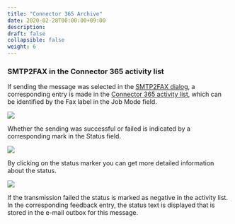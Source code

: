 ```yaml
---
title: "Connector 365 Archive"
date: 2020-02-28T00:00:00+09:00
description: 
draft: false
collapsible: false
weight: 6
---
```

### SMTP2FAX in the Connector 365 activity list 
If sending the message was selected in the [SMTP2FAX dialog](en-us/apps/smtp2fax/working-with-smtp2fax/smtp2faxdialog/), a corresponding entry is made in the [Connector 365 activity list](en-us/apps/smtp2fax/working-with-smtp2fax/archive/), which can be identified by the Fax label in the Job Mode field.

![](images/apps/smtp2fax/en/SMTP2FAX_actList1.png)

Whether the sending was successful or failed is indicated by a corresponding mark in the Status field.

![](images/apps/smtp2fax/en/SMTP2FAX_actList2.png)

By clicking on the status marker you can get more detailed information about the status. 

![](images/apps/smtp2fax/en/SMTP2FAX_statusEntry.png)

If the transmission failed the status is marked as negative in the activity list. In the corresponding feedback entry, the status text is displayed that is stored in the e-mail outbox for this message. 